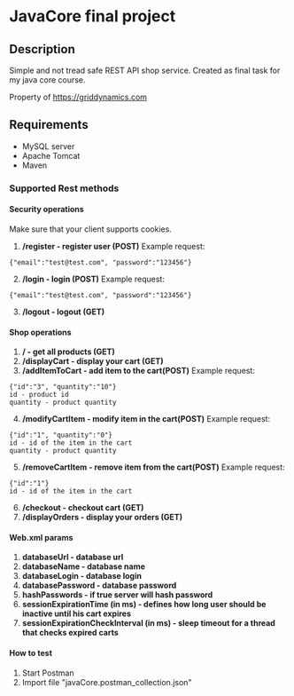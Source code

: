 # JavaCore final project
## Description
Simple and not tread safe REST API shop service.
Created as final task for my java core course.

Property of https://griddynamics.com

## Requirements
- MySQL server
- Apache Tomcat
- Maven

### Supported Rest methods

#### Security operations

Make sure that your client supports cookies.

1. **/register - register user (POST)** Example request:
```
{"email":"test@test.com", "password":"123456"}
```
2. **/login  - login (POST)** Example request:
```
{"email":"test@test.com", "password":"123456"}
```
3. **/logout - logout (GET)**

#### Shop operations
1. **/  - get all products (GET)**
2. **/displayCart - display your cart (GET)**
3. **/addItemToCart - add item to the cart(POST)** Example request:
```
{"id":"3", "quantity":"10"}
id - product id
quantity - product quantity
```
4. **/modifyCartItem - modify item in the cart(POST)** Example request:
```
{"id":"1", "quantity":"0"}
id - id of the item in the cart
quantity - product quantity
```
5. **/removeCartItem - remove item from the cart(POST)** Example request:
```
{"id":"1"}
id - id of the item in the cart
```
6. **/checkout - checkout cart (GET)**
7. **/displayOrders - display your orders (GET)**

#### Web.xml params
1. **databaseUrl - database url**
2. **databaseName - database name**
3. **databaseLogin - database login**
4. **databasePassword - database password**
5. **hashPasswords - if true server will hash password**
6. **sessionExpirationTime (in ms) - defines how long user should be inactive until his cart expires**
7. **sessionExpirationCheckInterval (in ms) - sleep timeout for a thread that checks expired carts**

#### How to test

1. Start Postman
2. Import file "javaCore.postman_collection.json"
